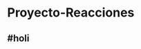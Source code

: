 ﻿# Proyecto-Reacciones
#holi
----------------------------------------------------------------------------------
